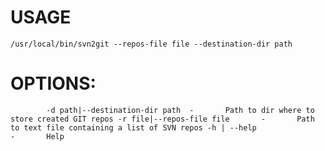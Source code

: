 USAGE
=====
`/usr/local/bin/svn2git --repos-file file --destination-dir path`

OPTIONS:
========
`        -d path|--destination-dir path  -       Path to dir where to store
                                                created GIT repos
        -r file|--repos-file file       -       Path to text file containing a
                                                list of SVN repos
        -h | --help                     -       Help`